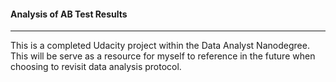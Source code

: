 #### Analysis of AB Test Results
---

This is a completed Udacity project within the Data Analyst Nanodegree. This will be serve as a resource for myself to reference in the future when choosing to revisit data analysis protocol. 

